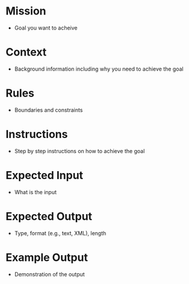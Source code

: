 # Mission
- Goal you want to acheive

# Context
- Background information including why you need to achieve the goal

# Rules
- Boundaries and constraints

# Instructions
- Step by step instructions on how to achieve the goal

# Expected Input
- What is the input

# Expected Output
- Type, format (e.g., text, XML), length

# Example Output
- Demonstration of the output
